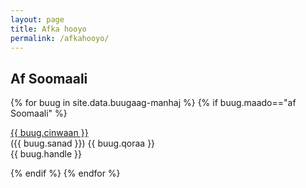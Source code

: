 ```yaml
---
layout: page
title: Afka hooyo
permalink: /afkahooyo/
---
```


## Af Soomaali
{% for buug in site.data.buugaag-manhaj %}
{% if buug.maado=="af Soomaali" %}

<div class="cinwaan"><a href="{{ buug.pdf }}"> {{ buug.cinwaan }} </a></div> <span class="sanad"> ({{ buug.sanad }}) </span><span class="qoraa">{{ buug.qoraa }} </span> 
 
 <div class="warbixin"> {{ buug.handle }} </div>

[//]:<div class="cinwaan"> 

{% endif %}
{% endfor %}